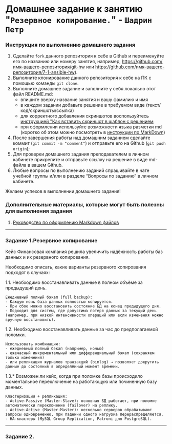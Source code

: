 # Домашнее задание к занятию "`Резервное копирование.`" - `Шадрин Петр`


### Инструкция по выполнению домашнего задания

   1. Сделайте `fork` данного репозитория к себе в Github и переименуйте его по названию или номеру занятия, например, https://github.com/имя-вашего-репозитория/git-hw или  https://github.com/имя-вашего-репозитория/7-1-ansible-hw).
   2. Выполните клонирование данного репозитория к себе на ПК с помощью команды `git clone`.
   3. Выполните домашнее задание и заполните у себя локально этот файл README.md:
      - впишите вверху название занятия и вашу фамилию и имя
      - в каждом задании добавьте решение в требуемом виде (текст/код/скриншоты/ссылка)
      - для корректного добавления скриншотов воспользуйтесь [инструкцией "Как вставить скриншот в шаблон с решением](https://github.com/netology-code/sys-pattern-homework/blob/main/screen-instruction.md)
      - при оформлении используйте возможности языка разметки md (коротко об этом можно посмотреть в [инструкции  по MarkDown](https://github.com/netology-code/sys-pattern-homework/blob/main/md-instruction.md))
   4. После завершения работы над домашним заданием сделайте коммит (`git commit -m "comment"`) и отправьте его на Github (`git push origin`);
   5. Для проверки домашнего задания преподавателем в личном кабинете прикрепите и отправьте ссылку на решение в виде md-файла в вашем Github.
   6. Любые вопросы по выполнению заданий спрашивайте в чате учебной группы и/или в разделе “Вопросы по заданию” в личном кабинете.
   
Желаем успехов в выполнении домашнего задания! 
   
### Дополнительные материалы, которые могут быть полезны для выполнения задания

1. [Руководство по оформлению Markdown файлов](https://gist.github.com/Jekins/2bf2d0638163f1294637#Code)

---

### Задание 1.Резервное копирование

Кейс
Финансовая компания решила увеличить надёжность работы баз данных и их резервного копирования.

Необходимо описать, какие варианты резервного копирования подходят в случаях:

1.1. Необходимо восстанавливать данные в полном объёме за предыдущий день.
```
Ежедневный полный бэкап (full backup):
- Каждую ночь база данных полностью копируется.
- При сбое можно восстановить состояние БД на конец предыдущего дня.
- Подходит для систем, где допустима потеря данных за текущий день (например, при низкой интенсивности операций или если изменения можно вручную восстановить).
```

1.2. Необходимо восстанавливать данные за час до предполагаемой поломки.
```
Использовать комбинацию:
- ежедневный полный бэкап (например, ночью)
- ежечасный инкрементальный или дифференциальный бэкап (сохраняем только изменения)
- или репликация журналов транзакций (binlog) → позволяет докрутить данные до состояния в определённый момент времени.
```

1.3.* Возможен ли кейс, когда при поломке базы происходило моментальное переключение на работающую или починенную базу данных.
```
Кластеризация + репликация:
- Active-Passive (Master-Slave): основная БД работает, при поломке автоматически переключение (failover) на реплику.
- Active-Active (Master-Master): несколько серверов обрабатывают запросы одновременно, при падении одного нагрузка перераспределяется.
- HA-кластеры (MySQL Group Replication, Patroni для PostgreSQL).
```

---

### Задание 2.
